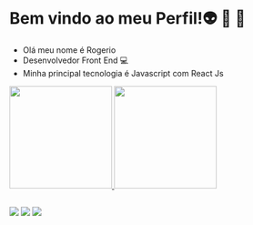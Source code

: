 # Bem vindo ao meu Perfil!👽 👾 🤖
 - Olá meu nome é Rogerio
 - Desenvolvedor Front End 💻 
 - Minha principal tecnologia é Javascript com React Js

 <div>
  <a href="https://github.com/rogerioduenas">
  <img height="180em" src="https://github-readme-stats.vercel.app/api?username=rogerioduenas&show_icons=true&theme=dracula&include_all_commits=true&count_private=true"/>
  <img height="180em" src="https://github-readme-stats.vercel.app/api/top-langs/?username=rogerioduenas&layout=compact&langs_count=7&theme=dracula"/>
</div>
  
  ##
  
<div>
 <a href=https://www.facebook.com/rogerioduenas/ target="_blank" rel="external"><img src="https://img.shields.io/badge/Facebook-1877F2?style=for-the-badge&logo=facebook&logoColor=white" target="_blank" rel="external"></a>
  <a href=https://www.instagram.com/rogerioduenas target="_blank"><img src="https://img.shields.io/badge/-Instagram-%23E4405F?style=for-the-badge&logo=instagram&logoColor=white" target="_blank"></a>
  <a href="https://www.linkedin.com/in/rogerioduenas-3428441b1/ target="_blank"><img src="https://img.shields.io/badge/-LinkedIn-%230077B5?style=for-the-badge&logo=linkedin&logoColor=white" target="_blank"></a> 
</div>
